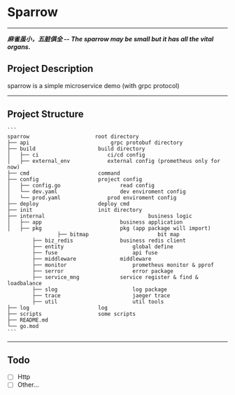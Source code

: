 # Sparrow

------

 ***麻雀虽小，五脏俱全*  --  *The sparrow may be small but it has all the vital organs.***

## Project Description

sparrow is a simple microservice demo (with grpc protocol)

------

## Project Structure

````
```
sparrow                		root directory
├── api                 		 grpc protobuf directory
├── build                    build directory
│   ├── ci                      ci/cd config 
│   ├── external_env            external config (prometheus only for now)
├── cmd                      command 
├── config                   project config
│   ├── config.go            		read config
│   └── dev.yaml             		dev enviroment config
│   └── prod.yaml             	prod enviroment config
├── deploy                   deploy cmd
├── init                     init directory   
├── internal								 business logic
│   ├── app                  		business application
│   ├── pkg                  		pkg (app package will import)
				├── bitmap              		bit map 
        ├── biz_redis               business redis client
        ├── entity              		global define
        ├── fuse              			api fuse 
        ├── middleware              middleware 
        ├── monitor              		prometheus monitor & pprof 
        ├── serror              		error package 
        ├── service_mng             service register & find & loadbalance 
        ├── slog              			log package 
        ├── trace              			jaeger trace  
        ├── util              			util tools 
├── log                      log    
├── scripts                  some scripts
├── README.md                         
└── go.mod                     
```
````

------

## Todo

- [ ] Http 
- [ ] Other...
